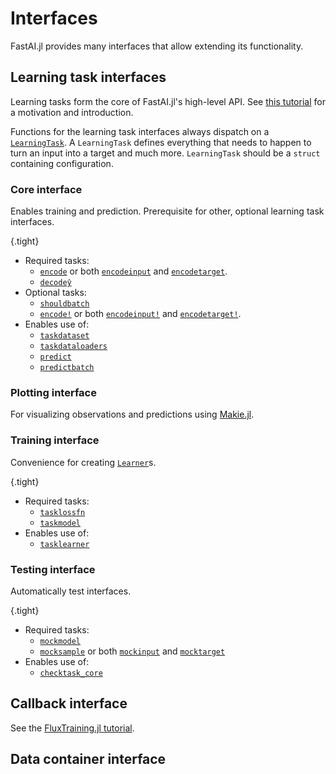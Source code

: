 # Interfaces

FastAI.jl provides many interfaces that allow extending its functionality. 

## Learning task interfaces

Learning tasks form the core of FastAI.jl's high-level API. See [this tutorial](learning_tasks.md) for a motivation and introduction.

Functions for the learning task interfaces always dispatch on a [`LearningTask`](#). A `LearningTask` defines everything that needs to happen to turn an input into a target and much more. `LearningTask` should be a `struct` containing configuration.

### Core interface

Enables training and prediction. Prerequisite for other, optional learning task interfaces.

{.tight}
- Required tasks:
    - [`encode`](#) or both [`encodeinput`](#) and [`encodetarget`](#).
    - [`decodeŷ`](#)
- Optional tasks:
    - [`shouldbatch`](#)
    - [`encode!`](#) or both [`encodeinput!`](#) and [`encodetarget!`](#).
- Enables use of:
    - [`taskdataset`](#)
    - [`taskdataloaders`](#)
    - [`predict`](#)
    - [`predictbatch`](#)

### Plotting interface

For visualizing observations and predictions using [Makie.jl](https://github.com/JuliaPlots/Makie.jl).

### Training interface

Convenience for creating [`Learner`](#)s.

{.tight}
- Required tasks:
    - [`tasklossfn`](#)
    - [`taskmodel`](#)
- Enables use of:
    - [`tasklearner`](#)


### Testing interface

Automatically test interfaces.

{.tight}
- Required tasks: 
    - [`mockmodel`](#)
    - [`mocksample`](#) or both [`mockinput`](#) and [`mocktarget`](#)
- Enables use of:
    - [`checktask_core`](#)


## Callback interface

See the [FluxTraining.jl tutorial](https://lorenzoh.github.io/FluxTraining.jl/dev/docs/callbacks/custom.html).

## Data container interface

